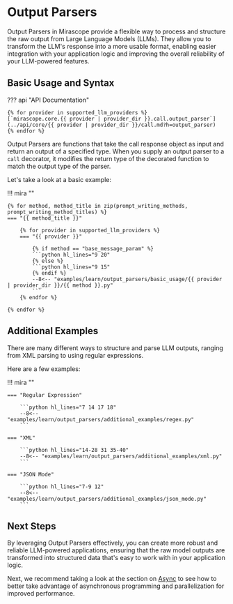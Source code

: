 # Output Parsers

Output Parsers in Mirascope provide a flexible way to process and structure the raw output from Large Language Models (LLMs). They allow you to transform the LLM's response into a more usable format, enabling easier integration with your application logic and improving the overall reliability of your LLM-powered features.

## Basic Usage and Syntax

??? api "API Documentation"

    {% for provider in supported_llm_providers %}
    [`mirascope.core.{{ provider | provider_dir }}.call.output_parser`](../api/core/{{ provider | provider_dir }}/call.md?h=output_parser)
    {% endfor %}

Output Parsers are functions that take the call response object as input and return an output of a specified type. When you supply an output parser to a `call` decorator, it modifies the return type of the decorated function to match the output type of the parser.

Let's take a look at a basic example:

!!! mira ""

    {% for method, method_title in zip(prompt_writing_methods, prompt_writing_method_titles) %}
    === "{{ method_title }}"

        {% for provider in supported_llm_providers %}
        === "{{ provider }}"

            {% if method == "base_message_param" %}
            ```python hl_lines="9 20"
            {% else %}
            ```python hl_lines="9 15"
            {% endif %}
            --8<-- "examples/learn/output_parsers/basic_usage/{{ provider | provider_dir }}/{{ method }}.py"
            ```
        {% endfor %}

    {% endfor %}

## Additional Examples

There are many different ways to structure and parse LLM outputs, ranging from XML parsing to using regular expressions.

Here are a few examples:

!!! mira ""

    === "Regular Expression"

        ```python hl_lines="7 14 17 18"
        --8<-- "examples/learn/output_parsers/additional_examples/regex.py"
        ```

    === "XML"

        ```python hl_lines="14-28 31 35-40"
        --8<-- "examples/learn/output_parsers/additional_examples/xml.py"
        ```

    === "JSON Mode"

        ```python hl_lines="7-9 12"
        --8<-- "examples/learn/output_parsers/additional_examples/json_mode.py"
        ```

## Next Steps

By leveraging Output Parsers effectively, you can create more robust and reliable LLM-powered applications, ensuring that the raw model outputs are transformed into structured data that's easy to work with in your application logic.

Next, we recommend taking a look at the section on [Async](./async.md) to see how to better take advantage of asynchronous programming and parallelization for improved performance.

